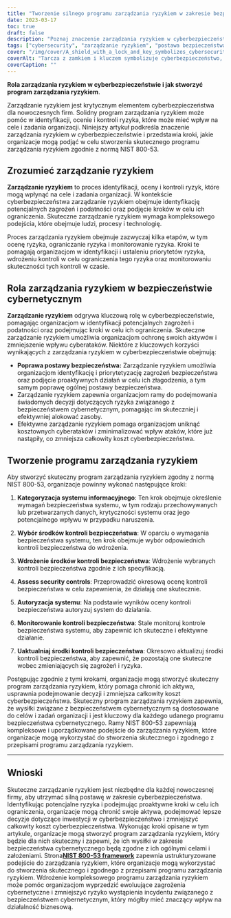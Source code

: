 ```yaml
---
title: "Tworzenie silnego programu zarządzania ryzykiem w zakresie bezpieczeństwa cybernetycznego"
date: 2023-03-17
toc: true
draft: false
description: "Poznaj znaczenie zarządzania ryzykiem w cyberbezpieczeństwie i dowiedz się, jak stworzyć program, który sprawdzi się w Twojej firmie."
tags: ["cybersecurity", "zarządzanie ryzykiem", "postawa bezpieczeństwa", "ocena ryzyka", "ograniczanie ryzyka", "monitorowanie ryzyka", "zagrożenia", "podatności", "bezpieczeństwo informacji", "ochrona danych", "zgodność", "cyberataki", "podejmowanie decyzji", "obniżenie kosztów", "ciągłość działania", "analiza ryzyka", "identyfikacja ryzyka", "kontrola ryzyka", "postępowanie w przypadku zagrożenia", "ciągłe doskonalenie"]
cover: "/img/cover/A_shield_with_a_lock_and_key_symbolizes_cybersecurity.png"
coverAlt: "Tarcza z zamkiem i kluczem symbolizuje cyberbezpieczeństwo, a umieszczona nad nią lupa - zarządzanie ryzykiem."
coverCaption: ""
---
```


**Rola zarządzania ryzykiem w cyberbezpieczeństwie i jak stworzyć program zarządzania ryzykiem**.

Zarządzanie ryzykiem jest krytycznym elementem cyberbezpieczeństwa dla nowoczesnych firm. Solidny program zarządzania ryzykiem może pomóc w identyfikacji, ocenie i kontroli ryzyka, które może mieć wpływ na cele i zadania organizacji. Niniejszy artykuł podkreśla znaczenie zarządzania ryzykiem w cyberbezpieczeństwie i przedstawia kroki, jakie organizacje mogą podjąć w celu stworzenia skutecznego programu zarządzania ryzykiem zgodnie z normą NIST 800-53.

## Zrozumieć zarządzanie ryzykiem

**Zarządzanie ryzykiem** to proces identyfikacji, oceny i kontroli ryzyk, które mogą wpłynąć na cele i zadania organizacji. W kontekście cyberbezpieczeństwa zarządzanie ryzykiem obejmuje identyfikację potencjalnych zagrożeń i podatności oraz podjęcie kroków w celu ich ograniczenia. Skuteczne zarządzanie ryzykiem wymaga kompleksowego podejścia, które obejmuje ludzi, procesy i technologię.

Proces zarządzania ryzykiem obejmuje zazwyczaj kilka etapów, w tym ocenę ryzyka, ograniczanie ryzyka i monitorowanie ryzyka. Kroki te pomagają organizacjom w identyfikacji i ustaleniu priorytetów ryzyka, wdrożeniu kontroli w celu ograniczenia tego ryzyka oraz monitorowaniu skuteczności tych kontroli w czasie.

## Rola zarządzania ryzykiem w bezpieczeństwie cybernetycznym

**Zarządzanie ryzykiem** odgrywa kluczową rolę w cyberbezpieczeństwie, pomagając organizacjom w identyfikacji potencjalnych zagrożeń i podatności oraz podejmując kroki w celu ich ograniczenia. Skuteczne zarządzanie ryzykiem umożliwia organizacjom ochronę swoich aktywów i zmniejszenie wpływu cyberataków. Niektóre z kluczowych korzyści wynikających z zarządzania ryzykiem w cyberbezpieczeństwie obejmują:

- **Poprawa postawy bezpieczeństwa:** Zarządzanie ryzykiem umożliwia organizacjom identyfikację i priorytetyzację zagrożeń bezpieczeństwa oraz podjęcie proaktywnych działań w celu ich złagodzenia, a tym samym poprawę ogólnej postawy bezpieczeństwa.
- Zarządzanie ryzykiem zapewnia organizacjom ramy do podejmowania świadomych decyzji dotyczących ryzyka związanego z bezpieczeństwem cybernetycznym, pomagając im skuteczniej i efektywniej alokować zasoby.
- Efektywne zarządzanie ryzykiem pomaga organizacjom uniknąć kosztownych cyberataków i zminimalizować wpływ ataków, które już nastąpiły, co zmniejsza całkowity koszt cyberbezpieczeństwa.

## Tworzenie programu zarządzania ryzykiem

Aby stworzyć skuteczny program zarządzania ryzykiem zgodny z normą NIST 800-53, organizacje powinny wykonać następujące kroki:

1. **Kategoryzacja systemu informacyjnego**: Ten krok obejmuje określenie wymagań bezpieczeństwa systemu, w tym rodzaju przechowywanych lub przetwarzanych danych, krytyczności systemu oraz jego potencjalnego wpływu w przypadku naruszenia.

2. **Wybór środków kontroli bezpieczeństwa**: W oparciu o wymagania bezpieczeństwa systemu, ten krok obejmuje wybór odpowiednich kontroli bezpieczeństwa do wdrożenia.

3. **Wdrożenie środków kontroli bezpieczeństwa**: Wdrożenie wybranych kontroli bezpieczeństwa zgodnie z ich specyfikacją.

4. **Assess security controls**: Przeprowadzić okresową ocenę kontroli bezpieczeństwa w celu zapewnienia, że działają one skutecznie.

5. **Autoryzacja systemu**: Na podstawie wyników oceny kontroli bezpieczeństwa autoryzuj system do działania.

6. **Monitorowanie kontroli bezpieczeństwa**: Stale monitoruj kontrole bezpieczeństwa systemu, aby zapewnić ich skuteczne i efektywne działanie.

7. **Uaktualniaj środki kontroli bezpieczeństwa**: Okresowo aktualizuj środki kontroli bezpieczeństwa, aby zapewnić, że pozostają one skuteczne wobec zmieniających się zagrożeń i ryzyka.

Postępując zgodnie z tymi krokami, organizacje mogą stworzyć skuteczny program zarządzania ryzykiem, który pomaga chronić ich aktywa, usprawnia podejmowanie decyzji i zmniejsza całkowity koszt cyberbezpieczeństwa. Skuteczny program zarządzania ryzykiem zapewnia, że wysiłki związane z bezpieczeństwem cybernetycznym są dostosowane do celów i zadań organizacji i jest kluczowy dla każdego udanego programu bezpieczeństwa cybernetycznego. Ramy NIST 800-53 zapewniają kompleksowe i uporządkowane podejście do zarządzania ryzykiem, które organizacje mogą wykorzystać do stworzenia skutecznego i zgodnego z przepisami programu zarządzania ryzykiem.

____

## Wnioski
Skuteczne zarządzanie ryzykiem jest niezbędne dla każdej nowoczesnej firmy, aby utrzymać silną postawę w zakresie cyberbezpieczeństwa. Identyfikując potencjalne ryzyka i podejmując proaktywne kroki w celu ich ograniczenia, organizacje mogą chronić swoje aktywa, podejmować lepsze decyzje dotyczące inwestycji w cyberbezpieczeństwo i zmniejszyć całkowity koszt cyberbezpieczeństwa. Wykonując kroki opisane w tym artykule, organizacje mogą stworzyć program zarządzania ryzykiem, który będzie dla nich skuteczny i zapewni, że ich wysiłki w zakresie bezpieczeństwa cybernetycznego będą zgodne z ich ogólnymi celami i założeniami. Strona[**NIST 800-53 framework**](https://csrc.nist.gov/publications/detail/sp/800-53/rev-5/final) zapewnia ustrukturyzowane podejście do zarządzania ryzykiem, które organizacje mogą wykorzystać do stworzenia skutecznego i zgodnego z przepisami programu zarządzania ryzykiem. Wdrożenie kompleksowego programu zarządzania ryzykiem może pomóc organizacjom wyprzedzić ewoluujące zagrożenia cybernetyczne i zmniejszyć ryzyko wystąpienia incydentu związanego z bezpieczeństwem cybernetycznym, który mógłby mieć znaczący wpływ na działalność biznesową.